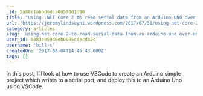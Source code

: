```yaml
---
_id: 5a88e1abbd6dca0d5f0d1d90
title: "Using .NET Core 2 to read serial data from an Arduino UNO over USB"
url: 'https://jeremylindsayni.wordpress.com/2017/07/31/using-net-core-2-to-read-serial-data-from-an-arduino-uno-over-usb/'
category: articles
slug: 'using-net-core-2-to-read-serial-data-from-an-arduino-uno-over-usb'
user_id: 5a83ce59d6eb0005c4ecda2c
username: 'bill-s'
createdOn: '2017-08-04T14:45:43.000Z'
tags: []
---
```


In this post, I’ll look at how to use VSCode to create an Arduino simple project which writes to a serial port, and deploy this to an Arduino Uno using VSCode. 
